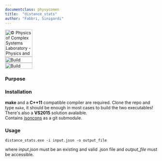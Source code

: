 ```yaml
---
documentclass: physycomen
title:  "distance_stats"
author: "Fabbri, Sinigardi"
---
```


<a href="http://www.physycom.unibo.it"> 
<div class="image">
<img src="https://cdn.rawgit.com/physycom/templates/697b327d/logo_unibo.png" width="90" height="90" alt="© Physics of Complex Systems Laboratory - Physics and Astronomy Department - University of Bologna"> 
</div>
</a>
<a href="https://travis-ci.org/physycom/distance_stats"> 
<div class="image">
<img src="https://travis-ci.org/physycom/distance_stats.svg?branch=master" width="90" height="20" alt="Build Status"> 
</div>
</a>
<a href="https://ci.appveyor.com/project/cenit/distance-stats"> 
<div class="image">
<img src="https://ci.appveyor.com/api/projects/status/8u6ovumgy7pr4jyd?svg=true" width="90" height="20" alt="Build Status"> 
</div>
</a>


### Purpose


### Installation
**make** and a **C++11** compatible compiler are required. Clone the repo and type ``make``, it should be enough in most cases to build the two executables!   
There's also a **VS2015** solution avalaible.   
Contains [jsoncons](https://github.com/danielaparker/jsoncons) as a git submodule.   


### Usage
```
distance_stats.exe -i input.json -o output_file
```
where *input.json* must be an existing and valid .json file and *output_file* must be accessible.


